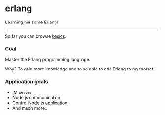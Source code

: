erlang
======

Learning me some Erlang!

---

So far you can browse [basics](https://github.com/opensoars/erlang/tree/master/basics).


### Goal
Master the Erlang programming language.

Why? To gain more knowledge and to be able to add Erlang to my toolset.


### Application goals
* IM server
* Node.js communication
* Control Node.js application
* And much more..